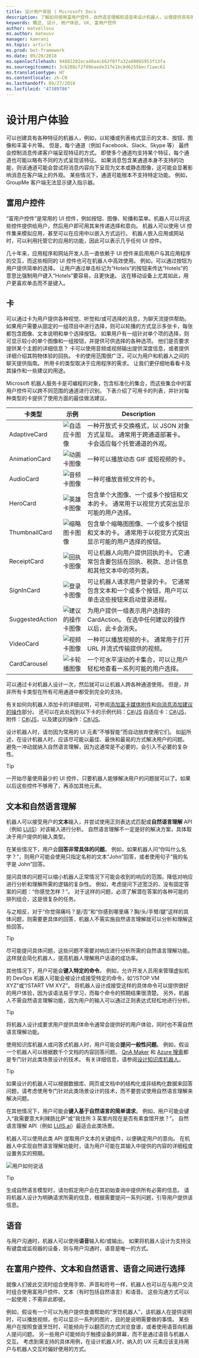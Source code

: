 ```yaml
---
title: 设计用户体验 | Microsoft Docs
description: 了解如何使用富用户控件、自然语言理解和语音来设计机器人，以便提供具有吸引力的用户体验。
keywords: 概述, 设计, 用户体验, UX, 富用户控件
author: matvelloso
ms.author: mateusv
manager: kamrani
ms.topic: article
ms.prod: bot-framework
ms.date: 09/20/2018
ms.openlocfilehash: 94882202eca48a4c662f0ffa32a80065953f13fa
ms.sourcegitcommit: 3cb288cf2f09eaede317e1bc8d6255becf1aec61
ms.translationtype: HT
ms.contentlocale: zh-CN
ms.lasthandoff: 09/27/2018
ms.locfileid: "47389786"
---
```

# <a name="design-the-user-experience"></a>设计用户体验

可以创建具有各种特征的机器人，例如，以轮播或列表格式显示的文本、按钮、图像和丰富卡片等。 但是，每个通道（例如 Facebook、Slack、Skype 等） 最终会控制消息传递客户端呈现特征的方式。 即使多个通道均支持某个特征，每个通道也可能以略有不同的方式呈现该特征。 如果消息包含某通道本身不支持的功能，则该通道可能会尝试将消息内容向下呈现为文本或静态图像，这可能会显著影响消息在客户端上的外观。 某些情况下，通道可能根本不支持特定功能。 例如，GroupMe 客户端无法显示键入指示器。

## <a name="rich-user-controls"></a>富用户控件

“富用户控件”是常用的 UI 控件，例如按钮、图像、轮播和菜单。机器人可以将这些控件提供给用户，然后用户即可用其来传递选择和意向。 机器人可以使用 UI 控件集来模拟应用，甚至可以在应用中以嵌入方式运行。 机器人嵌入应用或网站时，可以利用托管它的应用的功能，因此可以表示几乎任何 UI 控件。 

几十年来，应用程序和网站开发人员一直依赖于 UI 控件来启用用户与其应用程序的交互，而这些相同的 UI 控件也可在机器人中高效使用。 例如，可以通过按钮为用户提供简单的选择。 让用户通过单击标记为“Hotels”的按钮来传达“Hotels”的意思比强制用户键入“Hotels”要容易，且更快速。 这在移动设备上尤其如此，用户更喜欢单击而不是键入。

## <a name="cards"></a>卡

可以通过卡为用户提供各种视觉、听觉和/或可选择的消息，为聊天流提供帮助。 如果用户需要从固定的一组项目中进行选择，则可以轮播的方式显示多张卡，每张都包含图像、文本说明和单个选择按钮。 如果用户有一组针对单个项的选择，则可显示较小的单个图像和一组按钮，并提供可供选择的各种选项。 他们是否要求提供某个主题的详细信息？ 卡可以使用音频或视频输出提供深度信息，或者提供详细介绍其购物体验的回执。 卡的使用范围很广泛，可以为用户和机器人之间的聊天提供指南。 所用卡的类型取决于应用程序的需求。 让我们更仔细地看看卡及其操作和一些建议的用途。 

Microsoft 机器人服务卡是可编程的对象，包含标准化的集合，而这些集合中的富用户控件可以跨不同范围的通道进行识别。 下表介绍了可用卡的列表，并针对每种类型的卡提供了使用方面的最佳做法建议。

| 卡类型 | 示例 | Description |
| ---- | ---- | ---- |
| AdaptiveCard | ![自适应卡图像](./media/adaptive-card.png) | 一种开放式卡交换格式，以 JSON 对象方式呈现。 通常用于跨通道部署卡。 卡会适应每个托管通道的外观。 |
| AnimationCard | ![动画卡图像](./media/animation-card1.png) | 一种可以播放动态 GIF 或短视频的卡。 |
| AudioCard | ![音频卡图像](./media/audio-card.png) | 一种可播放音频文件的卡。 |
| HeroCard | ![英雄卡图像](./media/hero-card1.png) | 包含单个大图像、一个或多个按钮和文本的卡。 通常用于以视觉方式突出显示可能的用户选择。 |
| ThumbnailCard | ![缩略图卡图像](./media/thumbnail-card.png) | 包含单个缩略图图像、一个或多个按钮和文本的卡。 通常用于以视觉方式突出显示可能的用户选择的按钮。 |
| ReceiptCard | ![回执卡图像](./media/receipt-card1.png) | 可让机器人向用户提供回执的卡。 它通常包含要包括在回执、税款、总计信息和其他文本中的项列表。 |
| SignInCard | ![登录卡图像](./media/sign-in-card.png) | 可让机器人请求用户登录的卡。 它通常包含文本和一个或多个按钮，用户可以单击这些按钮来启动登录进程。 |
| SuggestedAction | ![建议的操作卡图像](./media/suggested-actions.png) | 为用户提供一组表示用户选择的 CardAction。 在选中任何建议的操作以后，此卡会消失。 |
| VideoCard | ![视频卡图像](./media/video-card.png) | 一种可以播放视频的卡。 通常用于打开 URL 并流式传输提供的视频。 |
| CardCarousel | ![卡轮播图像](./media/card-carousel.png) | 一个可水平滚动的卡集合，可以让用户轻松地查看一系列可能的用户选择。|

可以通过卡对机器人设计一次，然后就可以让机器人跨各种通道使用。 但是，并非所有卡类型在所有可用通道中都受到完全的支持。 

有关如何向机器人添加卡的详细说明，可参阅[添加富卡媒体附件](v4sdk/bot-builder-howto-add-media-attachments.md)和[向消息添加建议的操作](v4sdk/bot-builder-howto-add-suggested-actions.md)部分。 还可以在此处找到以下卡的示例代码：[C#](https://aka.ms/bot-cards-sample-code-cs)/[JS](https://aka.ms/bot-cards-sample-code-js) 自适应卡：[C#](https://aka.ms/bot-adaptive-cards-sample-code)/[JS](https://aka.ms/bot-adaptive-cards-js-sample-code)，附件：[C#](https://aka.ms/bot-attachments-sample-code)/[JS](https://aka.ms/bot-attachments-js-sample-code)，以及建议的操作：[C#](https://aka.ms/bot-suggested-actions-code)/[JS](https://aka.ms/bot-suggested-actions-js-code)。



设计机器人时，请勿因为常用的 UI 元素“不够智能”而自动放弃使用它们。 如[前](~/bot-service-design-principles.md#designing-a-bot)所述，在设计机器人时，应该尽可能以最佳、最快和最易的方式解决用户的问题。 避免一冲动就纳入自然语言理解，因为这通常是不必要的，会引入不必要的复杂性。

> [!TIP]
> 一开始尽量使用最少的 UI 控件，只要机器人能够解决用户的问题就可以了。如果以后这些控件不够用了，再添加其他元素。


## <a name="text-and-natural-language-understanding"></a>文本和自然语言理解

机器人可以接受用户的**文本**输入，并尝试使用正则表达式匹配或**自然语言理解** API（例如 <a href="https://www.luis.ai" target="_blank">LUIS</a>）对该输入进行分析。 自然语言理解不一定是好的解决方案，具体取决于用户提供的输入类型。

在某些情况下，用户会**回答非常具体的问题**。 例如，如果机器人问“你叫什么名字？”，则用户可能会使用只指定名称的文本“John”回答，或者使用句子“我的名字是 John”回答。

提问具体的问题可以缩小机器人正常情况下可能会收到的响应的范围，降低对响应进行分析和理解所需的逻辑的复杂性。 例如，考虑提问下述宽泛的、没有固定答案的问题：“你感觉怎样？”。 对于这样的问题，必须了解潜在答案的各种可能的排列组合，这是很复杂的任务。

与之相反，对于“你觉得痛吗？是/否”和“你感到哪里痛？胸/头/手臂/腿”这样的具体问题，则需要更具体的回答，机器人不需实施自然语言理解就可以分析和理解这些回答。 

> [!TIP]
> 尽可能提问具体问题，这些问题不需要对响应进行分析所需的自然语言理解功能。 这样就会简化机器人，提高机器人理解用户话语的成功率。

  
其他情况下，用户可能会**键入特定的命令**。 例如，允许开发人员用来管理虚拟机的 DevOps 机器人可能会被设计成接受特定的命令，如“/STOP VM XYZ”或“/START VM XYZ”。 将机器人设计成接受这样的具体命令可以提供很好的用户体验，因为该语法易于学习，而每个命令的预期结果很清楚。 另外，机器人不需自然语言理解功能，因为用户的输入可以通过正则表达式轻松地进行分析。 

> [!TIP]
> 将机器人设计成要求用户提供具体命令通常会提供好的用户体验，同时也不需自然语言理解功能。

  
使用知识库机器人或问答式机器人时，用户可能会**提问一般性问题**。 例如，假设一个机器人可以根据数千个文档的内容回答问题。 <a href="https://qnamaker.ai" target="_blank">QnA Maker</a> 和 <a href="https://azure.microsoft.com/en-us/services/search/" target="_blank">Azure 搜索</a>都是专门针对此类场景设计的技术。 有关详细信息，请参阅[设计知识库机器人](bot-service-design-pattern-knowledge-base.md)。

> [!TIP]
> 如果设计的机器人可以根据数据库、网页或文档中的结构化或非结构化数据来回答问题，请考虑使用专门针对此类场景设计的技术，而不要尝试使用自然语言理解来解决问题。

  
在其他情况下，用户可能会**键入基于自然语言的简单请求**。 例如，用户可能会键入“我需要意大利辣肠比萨”或“我住所 3 英里内现在是否有素食馆开放？”。 自然语言理解 API（例如 [LUIS.ai](https://www.luis.ai)）最适合此类场景。 

机器人可以使用此类 API 提取用户文本的关键组件，以便确定用户的意向。 在机器人中实现自然语言理解功能时，请为用户可能在其输入中提供的内容的详细程度设置务实的预期。 

![用户如何说话](./media/bot-service-design-user-experience/buy-house.png)

> [!TIP]
> 生成自然语言模型时，请勿假定用户会在其初始查询中提供所有必需的信息。 请将机器人设计为明确请求所需的信息，根据需要提问一系列问题，引导用户提供该信息。 

  
## <a name="speech"></a>语音

与用户沟通时，机器人可以使用**语音**输入和/或输出。 如果将机器人设计为支持没有键盘或监视器的设备，则与用户沟通时，语音是唯一的方式。 

## <a name="choosing-between-rich-user-controls-text-and-natural-language-and-speech"></a>在富用户控件、文本和自然语言、语音之间进行选择

就像人们彼此交流时组合使用手势、声音和符号一样，机器人也可以在与用户交流时组合使用富用户控件、文本（有时包括自然语言）和语音。 这些沟通方式可以一起使用；不需非此即彼。 

例如，假设有一个可以为用户提供食谱帮助的“烹饪机器人”，该机器人在提供说明时，可以播放视频，也可以显示一系列的图片，目的是说明需要做的事情。 某些用户在按照食谱烹饪时，可能倾向于以翻页的方式浏览食谱，或者使用语音向机器人提问问题。 另一些用户可能倾向于触摸设备的屏幕，而不是通过语音与机器人交互。 考虑到需支持的具体用例，在设计机器人时，纳入的 UX 元素应该支持用户与机器人交互时偏好使用的方式。 

